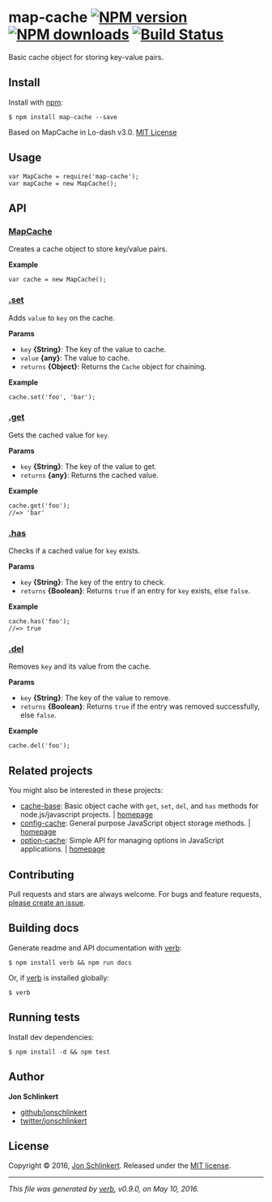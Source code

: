 map-cache [![NPM version](https://img.shields.io/npm/v/map-cache.svg?style=flat)](https://www.npmjs.com/package/map-cache) [![NPM downloads](https://img.shields.io/npm/dm/map-cache.svg?style=flat)](https://npmjs.org/package/map-cache) [![Build Status](https://img.shields.io/travis/jonschlinkert/map-cache.svg?style=flat)](https://travis-ci.org/jonschlinkert/map-cache)
=================================================================================================================================================================================================================================================================================================================================================================================

Basic cache object for storing key-value pairs.

Install
-------

Install with [npm](https://www.npmjs.com/):

    $ npm install map-cache --save

Based on MapCache in Lo-dash v3.0. [MIT License](https://github.com/lodash/lodash/blob/master/LICENSE.txt)

Usage
-----

    var MapCache = require('map-cache');
    var mapCache = new MapCache();

API
---

### [MapCache](index.js#L28)

Creates a cache object to store key/value pairs.

**Example**

    var cache = new MapCache();

### [.set](index.js#L45)

Adds `value` to `key` on the cache.

**Params**

-   `key` **{String}**: The key of the value to cache.
-   `value` **{any}**: The value to cache.
-   `returns` **{Object}**: Returns the `Cache` object for chaining.

**Example**

    cache.set('foo', 'bar');

### [.get](index.js#L65)

Gets the cached value for `key`.

**Params**

-   `key` **{String}**: The key of the value to get.
-   `returns` **{any}**: Returns the cached value.

**Example**

    cache.get('foo');
    //=> 'bar'

### [.has](index.js#L82)

Checks if a cached value for `key` exists.

**Params**

-   `key` **{String}**: The key of the entry to check.
-   `returns` **{Boolean}**: Returns `true` if an entry for `key` exists, else `false`.

**Example**

    cache.has('foo');
    //=> true

### [.del](index.js#L98)

Removes `key` and its value from the cache.

**Params**

-   `key` **{String}**: The key of the value to remove.
-   `returns` **{Boolean}**: Returns `true` if the entry was removed successfully, else `false`.

**Example**

    cache.del('foo');

Related projects
----------------

You might also be interested in these projects:

-   [cache-base](https://www.npmjs.com/package/cache-base): Basic object cache with `get`, `set`, `del`, and `has` methods for node.js/javascript projects. | [homepage](https://github.com/jonschlinkert/cache-base)
-   [config-cache](https://www.npmjs.com/package/config-cache): General purpose JavaScript object storage methods. | [homepage](https://github.com/jonschlinkert/config-cache)
-   [option-cache](https://www.npmjs.com/package/option-cache): Simple API for managing options in JavaScript applications. | [homepage](https://github.com/jonschlinkert/option-cache)

Contributing
------------

Pull requests and stars are always welcome. For bugs and feature requests, [please create an issue](https://github.com/jonschlinkert/map-cache/issues/new).

Building docs
-------------

Generate readme and API documentation with [verb](https://github.com/verbose/verb):

    $ npm install verb && npm run docs

Or, if [verb](https://github.com/verbose/verb) is installed globally:

    $ verb

Running tests
-------------

Install dev dependencies:

    $ npm install -d && npm test

Author
------

**Jon Schlinkert**

-   [github/jonschlinkert](https://github.com/jonschlinkert)
-   [twitter/jonschlinkert](http://twitter.com/jonschlinkert)

License
-------

Copyright © 2016, [Jon Schlinkert](https://github.com/jonschlinkert). Released under the [MIT license](https://github.com/jonschlinkert/map-cache/blob/master/LICENSE).

------------------------------------------------------------------------

*This file was generated by [verb](https://github.com/verbose/verb), v0.9.0, on May 10, 2016.*
